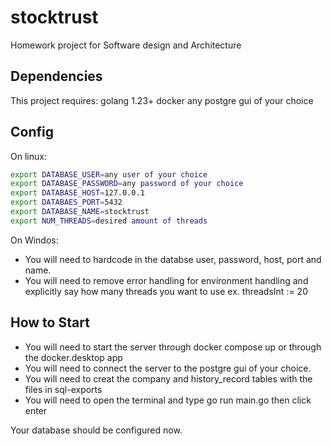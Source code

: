 # stocktrust
Homework project for Software design and Architecture

## Dependencies 

This project requires:
        golang 1.23+
        docker
        any postgre gui of your choice

## Config
 On linux: 
 ``` bash
export DATABASE_USER=any user of your choice
export DATABASE_PASSWORD=any password of your choice
export DATABASE_HOST=127.0.0.1
export DATABAES_PORT=5432
export DATABASE_NAME=stocktrust
export NUM_THREADS=desired amount of threads
 ```

 On Windos: 
 
 - You will need to hardcode in the databse user, password, host, port and name.
 - You will need to remove error handling for environment handling and explicitly say how many threads you want to use ex. threadsInt := 20

 ## How to Start
 - You will need to start the server through docker compose up or through the docker.desktop app
 - You will need to connect the server to the postgre gui of your choice.
 - You will need to creat the company and history_record tables with the files in sql-exports
 - You will need to open the terminal and type go run main.go then click enter

 Your database should be configured now.
